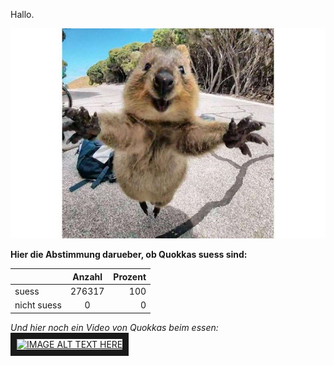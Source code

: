 
Hallo.

![bild1](sarah/quokka1_2x.jpg)


**Hier die Abstimmung darueber, ob Quokkas suess sind:**

|               | Anzahl        | Prozent  |
| ------------- |:-------------:| -----:   |
| suess         | 276317        |  100     |
| nicht suess   | 0             |  0       |


*Und hier noch ein Video von Quokkas beim essen:*
<a href="https://www.youtube.com/watch?v=zFO-0AlgSDI" target="_blank"><img src="https://www.youtube.com/watch?v=zFO-0AlgSDI" 
alt="IMAGE ALT TEXT HERE" width="240" height="180" border="10" /></a>
